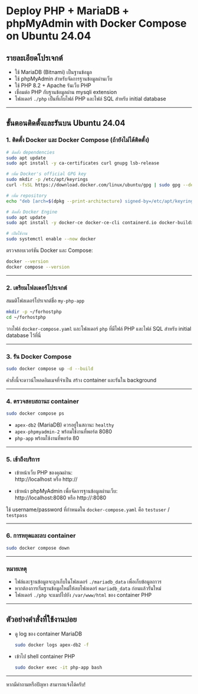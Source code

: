 
# Deploy PHP + MariaDB + phpMyAdmin with Docker Compose on Ubuntu 24.04

## รายละเอียดโปรเจกต์
- ใช้ MariaDB (Bitnami) เป็นฐานข้อมูล  
- ใช้ phpMyAdmin สำหรับจัดการฐานข้อมูลผ่านเว็บ  
- ใช้ PHP 8.2 + Apache รันเว็บ PHP  
- เชื่อมต่อ PHP กับฐานข้อมูลผ่าน mysqli extension  
- โฟลเดอร์ `./php` เป็นที่เก็บไฟล์ PHP และไฟล์ SQL สำหรับ initial database

---

## ขั้นตอนติดตั้งและรันบน Ubuntu 24.04

### 1. ติดตั้ง Docker และ Docker Compose (ถ้ายังไม่ได้ติดตั้ง)

```bash
# ติดตั้ง dependencies
sudo apt update
sudo apt install -y ca-certificates curl gnupg lsb-release

# เพิ่ม Docker's official GPG key
sudo mkdir -p /etc/apt/keyrings
curl -fsSL https://download.docker.com/linux/ubuntu/gpg | sudo gpg --dearmor -o /etc/apt/keyrings/docker.gpg

# เพิ่ม repository
echo "deb [arch=$(dpkg --print-architecture) signed-by=/etc/apt/keyrings/docker.gpg] https://download.docker.com/linux/ubuntu $(lsb_release -cs) stable" | sudo tee /etc/apt/sources.list.d/docker.list > /dev/null

# ติดตั้ง Docker Engine
sudo apt update
sudo apt install -y docker-ce docker-ce-cli containerd.io docker-buildx-plugin docker-compose-plugin

# เปิดใช้งาน
sudo systemctl enable --now docker

```

ตรวจสอบเวอร์ชัน Docker และ Compose:

```bash
docker --version
docker compose --version
```

---

### 2. เตรียมโฟลเดอร์โปรเจกต์

สมมติโฟลเดอร์โปรเจกต์ชื่อ `my-php-app`

```bash
mkdir -p ~/forhostphp
cd ~/forhostphp
```

วางไฟล์ `docker-compose.yaml` และโฟลเดอร์ `php` ที่มีไฟล์ PHP และไฟล์ SQL สำหรับ initial database ไว้ที่นี่

---

### 3. รัน Docker Compose

```bash
sudo docker compose up -d --build
```

คำสั่งนี้จะดาวน์โหลดอิมเมจที่จำเป็น สร้าง container และรันใน background

---

### 4. ตรวจสอบสถานะ container

```bash
sudo docker compose ps
```

- `apex-db2` (MariaDB) ควรอยู่ในสถานะ `healthy`  
- `apex-phpmyadmin-2` พร้อมใช้งานที่พอร์ต 8080  
- `php-app` พร้อมใช้งานที่พอร์ต 80

---

### 5. เข้าถึงบริการ

- เข้าหน้าเว็บ PHP ของคุณผ่าน:  
  http://localhost หรือ http://<your-server-ip>  

- เข้าหน้า phpMyAdmin เพื่อจัดการฐานข้อมูลผ่านเว็บ:  
  http://localhost:8080 หรือ http://<your-server-ip>:8080  

ใช้ username/password ที่กำหนดใน `docker-compose.yaml` คือ `testuser` / `testpass`

---

### 6. การหยุดและลบ container

```bash
sudo docker compose down
```

---

### หมายเหตุ

- ไฟล์และฐานข้อมูลจะถูกเก็บในโฟลเดอร์ `./mariadb_data` เพื่อเก็บข้อมูลถาวร  
- หากต้องการเริ่มฐานข้อมูลใหม่ให้ลบโฟลเดอร์ `mariadb_data` ก่อนแล้วรันใหม่  
- โฟลเดอร์ `./php` จะแมปไปยัง `/var/www/html` ของ container PHP  

---

## ตัวอย่างคำสั่งที่ใช้งานบ่อย

- ดู log ของ container MariaDB

  ```bash
  sudo docker logs apex-db2 -f
  ```

- เข้าไป shell container PHP

  ```bash
  sudo docker exec -it php-app bash
  ```

---

หากมีคำถามหรือปัญหา สามารถแจ้งได้ครับ!
